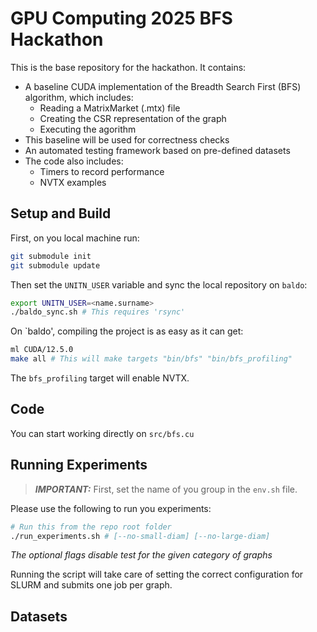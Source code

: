 # GPU Computing 2025 BFS Hackathon

This is the base repository for the hackathon. It contains:
* A baseline CUDA implementation of the Breadth Search First (BFS) algorithm, which includes:
    * Reading a MatrixMarket (.mtx) file
    * Creating the CSR representation of the graph
    * Executing the agorithm
* This baseline will be used for correctness checks
* An automated testing framework based on pre-defined datasets
* The code also includes:
    * Timers to record performance
    * NVTX examples

## Setup and Build

First, on you local machine run:

```bash
git submodule init
git submodule update
```

Then set the `UNITN_USER` variable and sync the local repository on `baldo`:

```bash
export UNITN_USER=<name.surname>
./baldo_sync.sh # This requires 'rsync'
```

On `baldo', compiling the project is as easy as it can get:

```bash
ml CUDA/12.5.0
make all # This will make targets "bin/bfs" "bin/bfs_profiling"
```

The `bfs_profiling` target will enable NVTX. 

## Code

You can start working directly on `src/bfs.cu`

## Running Experiments

> **_IMPORTANT:_** First, set the name of you group in the `env.sh` file.

Please use the following to run you experiments:

```bash
# Run this from the repo root folder 
./run_experiments.sh # [--no-small-diam] [--no-large-diam]
```

*The optional flags disable test for the given category of graphs*

Running the script will take care of setting the correct configuration for SLURM and submits one job per graph.

## Datasets


